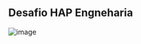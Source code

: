## Desafio HAP Engneharia

![image](https://user-images.githubusercontent.com/58310932/156812081-4b0ef12b-748c-49d1-9447-a70c4b941a08.png)
